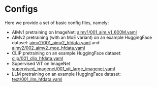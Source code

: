 # Configs

Here we provide a set of basic config files, namely:
- AIMv1 pretraining on ImageNet: [aimv1/001_aim_v1_600M.yaml](aimv1/001_aim_v1_600M.yaml)
- AIMv2 pretraining (with an MoE variant) on an example HuggingFace dataset:
  [aimv2/001_aimv2_hfdata.yaml](aimv2/001_aimv2_hfdata.yaml) and
  [aimv2/002_aimv2_moe_hfdata.yaml](aimv2/002_aimv2_moe_hfdata.yaml)
- CLIP pretraining on an example HuggingFace dataset: [clip/001_clip_hfdata.yaml](clip/001_clip_hfdata.yaml)
- Supervised ViT on ImageNet [supervised_imagenet/001_vit_large_imagenet.yaml](supervised_imagenet/001_vit_large_imagenet.yaml)
- LLM pretraining on an example HuggingFace dataset: [text/001_llm_hfdata.yaml](text/001_llm_hfdata.yaml)
